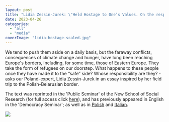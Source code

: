 ```yaml
---
layout: post
title: "Lidia Zessin-Jurek: \"Held Hostage to One’s Values. On the responsibility to refugees at the Belarusian-Polish border\""
date: 2023-04-26
categories: 
  - "all"
  - "media"
coverImage: "lidia-hostage-scaled.jpg"
---
```


We tend to push them aside on a daily basis, but the faraway conflicts, consequences of climate change and hunger, have long been reaching Europe's borders, including, for some time, those of Eastern Europe. They take the form of refugees on our doorstep. What happens to these people once they have made it to the “safe” side? Whose responsibility are they? - asks our Poland-expert, Lidia Zessin-Jurek in an essay inspired by her field trip to the Polish-Belarusian border.

The text was reprinted in the 'Public Seminar' of the New School of Social Research (for full access click [here](https://publicseminar.org/2023/04/held-hostage-to-ones-values/)), and has previously appeared in English in the 'Democracy Seminar'; as well as in [Polish](https://www.bbng.org/zakladnicy-wlasnych-wartosci) and [Italian](https://micromegaedizioni.net/2023/03/03/i-rifugiati-al-confine-fra-bielorussia-e-polonia/).

![](../../../../assets/images/latestps.jpeg)
